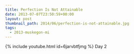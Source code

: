 ```yaml
---
title: Perfection Is Not Attainable
date: 2013-07-07T23:50:59+00:00
layout: post
thumbnail_path: 2014/06/perfection-is-not-attainable.jpg
tags:
  - 2013-muskegon-mi
---
```

{% include youtube.html id=6jarvbtfjmg %}
Day 2
